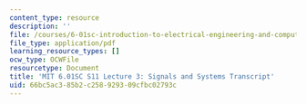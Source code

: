 ```yaml
---
content_type: resource
description: ''
file: /courses/6-01sc-introduction-to-electrical-engineering-and-computer-science-i-spring-2011/66bc5ac385b2c258929309cfbc02793c_MIT6_01SC_S11_lec03_300k.pdf
file_type: application/pdf
learning_resource_types: []
ocw_type: OCWFile
resourcetype: Document
title: 'MIT 6.01SC S11 Lecture 3: Signals and Systems Transcript'
uid: 66bc5ac3-85b2-c258-9293-09cfbc02793c
---
```

